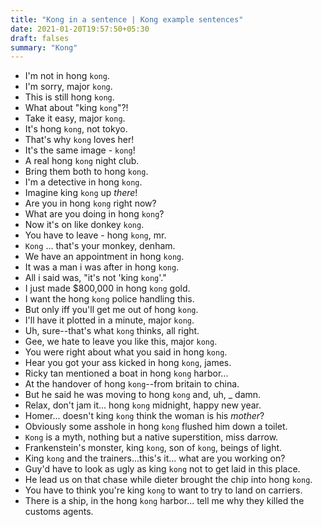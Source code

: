 ```yaml
---
title: "Kong in a sentence | Kong example sentences"
date: 2021-01-20T19:57:50+05:30
draft: falses
summary: "Kong"
---
```

- I'm not in hong `kong`.
- I'm sorry, major `kong`.
- This is still hong `kong`.
- What about "king `kong`"?!
- Take it easy, major `kong`.
- It's hong `kong`, not tokyo.
- That's why `kong` loves her!
- It's the same image - `kong`!
- A real hong `kong` night club.
- Bring them both to hong `kong`.
- I'm a detective in hong `kong`.
- Imagine king `kong` up *there*!
- Are you in hong `kong` right now?
- What are you doing in hong `kong`?
- Now it's on like donkey `kong`.
- You have to leave - hong `kong`, mr.
- `Kong` ... that's your monkey, denham.
- We have an appointment in hong `kong`.
- It was a man i was after in hong `kong`.
- All i said was, "it's not 'king `kong`'."
- I just made $800,000 in hong `kong` gold.
- I want the hong `kong` police handling this.
- But only iff you'll get me out of hong `kong`.
- I'll have it plotted in a minute, major `kong`.
- Uh, sure--that's what `kong` thinks, all right.
- Gee, we hate to leave you like this, major `kong`.
- You were right about what you said in hong `kong`.
- Hear you got your ass kicked in hong `kong`, james.
- Ricky tan mentioned a boat in hong `kong` harbor...
- At the handover of hong `kong`--from britain to china.
- But he said he was moving to hong `kong` and, uh, _ damn.
- Relax, don't jam it... hong `kong` midnight, happy new year.
- Homer... doesn't king `kong` think the woman is his *mother*?
- Obviously some asshole in hong `kong` flushed him down a toilet.
- `Kong` is a myth, nothing but a native superstition, miss darrow.
- Frankenstein's monster, king `kong`, son of `kong`, beings of light.
- King `kong` and the trainers...this's it... what are you working on?
- Guy'd have to look as ugly as king `kong` not to get laid in this place.
- He lead us on that chase while dieter brought the chip into hong `kong`.
- You have to think you're king `kong` to want to try to land on carriers.
- There is a ship, in the hong `kong` harbor... tell me why they killed the customs agents.
                 

